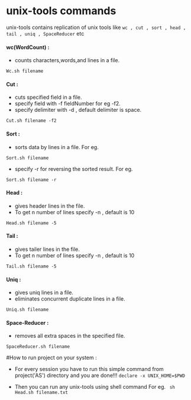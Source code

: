 unix-tools commands
==========
unix-tools contains replication of unix tools like ` wc , cut , sort , head , tail , uniq , SpaceReducer ` etc

#### wc(WordCount) :

* counts characters,words,and lines in a file.

```
Wc.sh filename
```

#### Cut :

* cuts specified field in a file.
* specify field with -f fieldNumber  for eg -f2.
* specify delimiter with -d , default delimiter is space.

```
Cut.sh filename -f2
```

#### Sort :

* sorts data by lines in a file.
For eg.
```
Sort.sh filename
```
* specify -r for reversing the sorted result.
For eg.
```
Sort.sh filename -r
```


#### Head :

* gives header lines in the file.
* To get n number of lines specify -n , default is 10

```
Head.sh filename -5
```

#### Tail :

* gives tailer lines in the file.
* To get n number of lines specify -n , default is 10

```
Tail.sh filename -5
```

#### Uniq :

* gives uniq lines in a file.
* eliminates concurrent duplicate lines in a file.

```
Uniq.sh filename
```

#### Space-Reducer :

* removes all extra spaces in the specified file.

```
SpaceReducer.sh filename
```

#How to run project on your system :

* For every session you have to run this simple command from project('AS') directory and you are done!!!
 ` declare -x UNIX_HOME=$PWD `

* Then you can run any unix-tools using shell command
 For eg. ` sh Head.sh filename.txt`